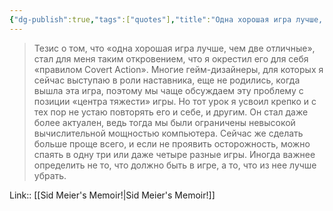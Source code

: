 ```yaml
---
{"dg-publish":true,"tags":["quotes"],"title":"Одна хорошая игра лучше, чем две отличные","date":"2022-07-30T13:13:55+03:00","modified_at":"2022-08-03T18:28:01+03:00","permalink":"/quotes/202207301313/","dgHomeLink":false,"dgPassFrontmatter":true}
---
```



> Тезис о том, что «одна хорошая игра лучше, чем две отличные», стал для меня таким откровением, что я окрестил его для себя «правилом Covert Action». Многие гейм-дизайнеры, для которых я сейчас выступаю в роли наставника, еще не родились, когда вышла эта игра, поэтому мы чаще обсуждаем эту проблему с позиции «центра тяжести» игры. Но тот урок я усвоил крепко и с тех пор не устаю повторять его и себе, и другим. Он стал даже более актуален, ведь тогда мы были ограничены невысокой вычислительной мощностью компьютера. Сейчас же сделать больше проще всего, и если не проявить осторожность, можно спаять в одну три или даже четыре разные игры. Иногда важнее определить не то, что должно быть в игре, а то, что из нее лучше убрать.

Link:: [[Sid Meier's Memoir!|Sid Meier's Memoir!]]
